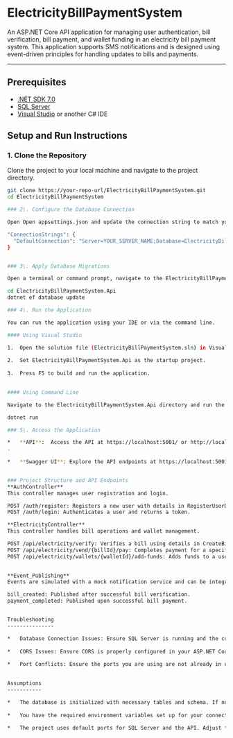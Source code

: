 # ElectricityBillPaymentSystem

An ASP.NET Core API application for managing user authentication, bill verification, bill payment, and wallet funding in an electricity bill payment system. This application supports SMS notifications and is designed using event-driven principles for handling updates to bills and payments.

---

## Prerequisites

- [.NET SDK 7.0](https://dotnet.microsoft.com/download/dotnet/7.0)
- [SQL Server](https://www.microsoft.com/en-us/sql-server/sql-server-downloads)
- [Visual Studio](https://visualstudio.microsoft.com/) or another C# IDE

## Setup and Run Instructions

### 1. Clone the Repository

Clone the project to your local machine and navigate to the project directory.

```bash
git clone https://your-repo-url/ElectricityBillPaymentSystem.git
cd ElectricityBillPaymentSystem

### 2\. Configure the Database Connection

Open Open appsettings.json and update the connection string to match your SQL Server configuration:

"ConnectionStrings": {
  "DefaultConnection": "Server=YOUR_SERVER_NAME;Database=ElectricityBillPaymentDB;User Id=YOUR_USERNAME;Password=YOUR_PASSWORD;TrustServerCertificate=True;"
}


### 3\. Apply Database Migrations

Open a terminal or command prompt, navigate to the ElectricityBillPaymentSystem.Data project directory, and run the following commands to apply the database migrations:

cd ElectricityBillPaymentSystem.Api
dotnet ef database update

### 4\. Run the Application

You can run the application using your IDE or via the command line.

#### Using Visual Studio

1.  Open the solution file (ElectricityBillPaymentSystem.sln) in Visual Studio.
    
2.  Set ElectricityBillPaymentSystem.Api as the startup project.
    
3.  Press F5 to build and run the application.
    

#### Using Command Line

Navigate to the ElectricityBillPaymentSystem.Api directory and run the following command:

dotnet run

### 5\. Access the Application

*   **API**:  Access the API at https://localhost:5001/ or http://localhost:5000.
.
    
*   **Swagger UI**: Explore the API endpoints at https://localhost:5001/swagger. to explore the API endpoints.


### Project Structure and API Endpoints
**AuthController**
This controller manages user registration and login.

POST /auth/register: Registers a new user with details in RegisterUserDto.
POST /auth/login: Authenticates a user and returns a token.

**ElectricityController**
This controller handles bill operations and wallet management.

POST /api/electricity/verify: Verifies a bill using details in CreateBillDTO and initiates a bill creation event.
POST /api/electricity/vend/{billId}/pay: Completes payment for a specified bill and triggers a payment event.
POST /api/electricity/wallets/{walletId}/add-funds: Adds funds to a user’s wallet.

 
**Event_Publishing**
Events are simulated with a mock notification service and can be integrated with real services (e.g., Amazon SNS) for production use.

bill_created: Published after successful bill verification.
payment_completed: Published upon successful bill payment.


Troubleshooting
---------------

*   Database Connection Issues: Ensure SQL Server is running and the connection string in appsettings.json is correct.
    
*   CORS Issues: Ensure CORS is properly configured in your ASP.NET Core application. You can modify the CORS settings in Program.cs if needed.
    
*   Port Conflicts: Ensure the ports you are using are not already in use on your machine.
    

Assumptions
-----------

*   The database is initialized with necessary tables and schema. If not, ensure migrations are applied successfully.
    
*   You have the required environment variables set up for your connection strings and other configurations.
    
*   The project uses default ports for SQL Server and the API. Adjust the ports in launchSettings.json or appsettings.json if necessary.